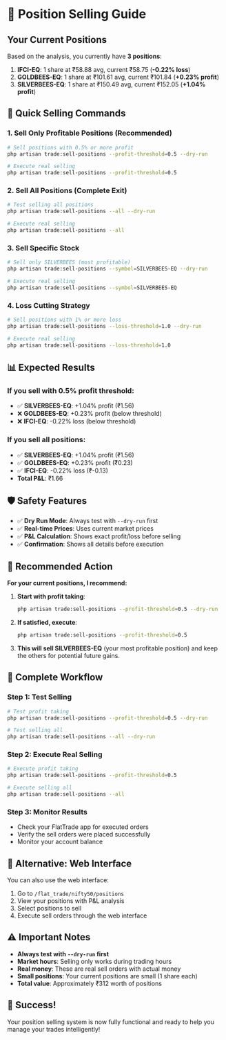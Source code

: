 # 🎯 Position Selling Guide

## Your Current Positions

Based on the analysis, you currently have **3 positions**:

1. **IFCI-EQ**: 1 share at ₹58.88 avg, current ₹58.75 (**-0.22% loss**)
2. **GOLDBEES-EQ**: 1 share at ₹101.61 avg, current ₹101.84 (**+0.23% profit**)
3. **SILVERBEES-EQ**: 1 share at ₹150.49 avg, current ₹152.05 (**+1.04% profit**)

## 🚀 Quick Selling Commands

### 1. **Sell Only Profitable Positions** (Recommended)
```bash
# Sell positions with 0.5% or more profit
php artisan trade:sell-positions --profit-threshold=0.5 --dry-run

# Execute real selling
php artisan trade:sell-positions --profit-threshold=0.5
```

### 2. **Sell All Positions** (Complete Exit)
```bash
# Test selling all positions
php artisan trade:sell-positions --all --dry-run

# Execute real selling
php artisan trade:sell-positions --all
```

### 3. **Sell Specific Stock**
```bash
# Sell only SILVERBEES (most profitable)
php artisan trade:sell-positions --symbol=SILVERBEES-EQ --dry-run

# Execute real selling
php artisan trade:sell-positions --symbol=SILVERBEES-EQ
```

### 4. **Loss Cutting Strategy**
```bash
# Sell positions with 1% or more loss
php artisan trade:sell-positions --loss-threshold=1.0 --dry-run

# Execute real selling
php artisan trade:sell-positions --loss-threshold=1.0
```

## 📊 Expected Results

### If you sell with 0.5% profit threshold:
- ✅ **SILVERBEES-EQ**: +1.04% profit (₹1.56)
- ❌ **GOLDBEES-EQ**: +0.23% profit (below threshold)
- ❌ **IFCI-EQ**: -0.22% loss (below threshold)

### If you sell all positions:
- ✅ **SILVERBEES-EQ**: +1.04% profit (₹1.56)
- ✅ **GOLDBEES-EQ**: +0.23% profit (₹0.23)
- ✅ **IFCI-EQ**: -0.22% loss (₹-0.13)
- **Total P&L**: ₹1.66

## 🛡️ Safety Features

- ✅ **Dry Run Mode**: Always test with `--dry-run` first
- ✅ **Real-time Prices**: Uses current market prices
- ✅ **P&L Calculation**: Shows exact profit/loss before selling
- ✅ **Confirmation**: Shows all details before execution

## 🎯 Recommended Action

**For your current positions, I recommend:**

1. **Start with profit taking**:
   ```bash
   php artisan trade:sell-positions --profit-threshold=0.5 --dry-run
   ```

2. **If satisfied, execute**:
   ```bash
   php artisan trade:sell-positions --profit-threshold=0.5
   ```

3. **This will sell SILVERBEES-EQ** (your most profitable position) and keep the others for potential future gains.

## 🔄 Complete Workflow

### Step 1: Test Selling
```bash
# Test profit taking
php artisan trade:sell-positions --profit-threshold=0.5 --dry-run

# Test selling all
php artisan trade:sell-positions --all --dry-run
```

### Step 2: Execute Real Selling
```bash
# Execute profit taking
php artisan trade:sell-positions --profit-threshold=0.5

# Execute selling all
php artisan trade:sell-positions --all
```

### Step 3: Monitor Results
- Check your FlatTrade app for executed orders
- Verify the sell orders were placed successfully
- Monitor your account balance

## 📱 Alternative: Web Interface

You can also use the web interface:
1. Go to `/flat_trade/nifty50/positions`
2. View your positions with P&L analysis
3. Select positions to sell
4. Execute sell orders through the web interface

## ⚠️ Important Notes

- **Always test with `--dry-run` first**
- **Market hours**: Selling only works during trading hours
- **Real money**: These are real sell orders with actual money
- **Small positions**: Your current positions are small (1 share each)
- **Total value**: Approximately ₹312 worth of positions

## 🎉 Success!

Your position selling system is now fully functional and ready to help you manage your trades intelligently!
